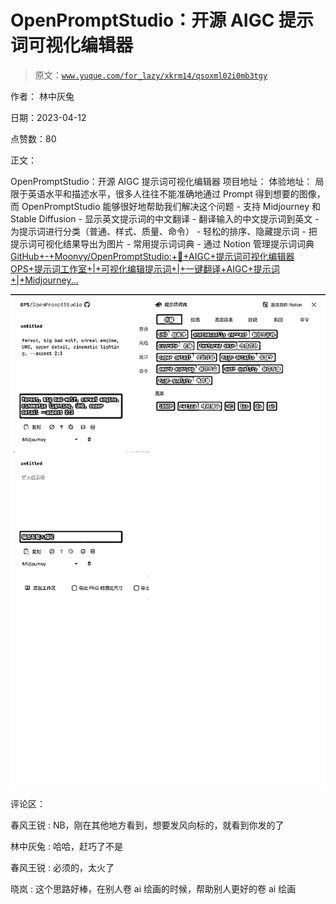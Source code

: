 # OpenPromptStudio：开源 AIGC 提示词可视化编辑器

> 原文：[`www.yuque.com/for_lazy/xkrm14/qsoxml02i0mb3tgy`](https://www.yuque.com/for_lazy/xkrm14/qsoxml02i0mb3tgy)

作者： 林中灰兔

日期：2023-04-12

点赞数：80

正文：

OpenPromptStudio：开源 AIGC 提示词可视化编辑器 项目地址： 体验地址： 局限于英语水平和描述水平，很多人往往不能准确地通过 Prompt 得到想要的图像，而 OpenPromptStudio 能够很好地帮助我们解决这个问题 - 支持 Midjourney 和 Stable Diffusion - 显示英文提示词的中文翻译 - 翻译输入的中文提示词到英文 - 为提示词进行分类（普通、样式、质量、命令） - 轻松的排序、隐藏提示词 - 把提示词可视化结果导出为图片 - 常用提示词词典 - 通过 Notion 管理提示词词典[GitHub+-+Moonvy/OpenPromptStudio:+🥣+AIGC+提示词可视化编辑器](https://github.com/Moonvy/OpenPromptStudio) [OPS+提示词工作室+|+可视化编辑提示词+|+一键翻译+AIGC+提示词+|+Midjourney...](https://moonvy.com/apps/ops/)

![](img/4085839c4705641101042c9bd1bfb743.png)

评论区：

春风王锐 : NB，刚在其他地方看到，想要发风向标的，就看到你发的了

林中灰兔 : 哈哈，赶巧了不是

春风王锐 : 必须的，太火了

晓岚 : 这个思路好棒，在别人卷 ai 绘画的时候，帮助别人更好的卷 ai 绘画



